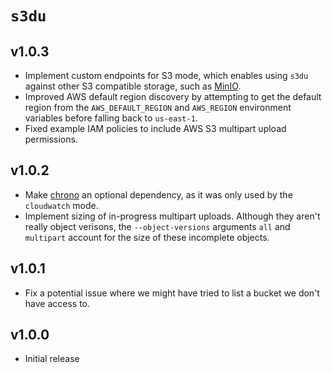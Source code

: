 # `s3du`

## v1.0.3

  - Implement custom endpoints for S3 mode, which enables using `s3du` against
    other S3 compatible storage, such as [MinIO].
  - Improved AWS default region discovery by attempting to get the default
    region from the `AWS_DEFAULT_REGION` and `AWS_REGION` environment variables
    before falling back to `us-east-1`.
  - Fixed example IAM policies to include AWS S3 multipart upload permissions.

## v1.0.2

  - Make [chrono] an optional dependency, as it was only used by the
    `cloudwatch` mode.
  - Implement sizing of in-progress multipart uploads. Although they aren't
    really object verisons, the `--object-versions` arguments `all` and
    `multipart` account for the size of these incomplete objects.

## v1.0.1

  - Fix a potential issue where we might have tried to list a bucket we don't
    have access to.

## v1.0.0

  - Initial release

<!-- links -->
[chrono]: https://crates.io/crates/chrono
[MinIO]: https://min.io/
